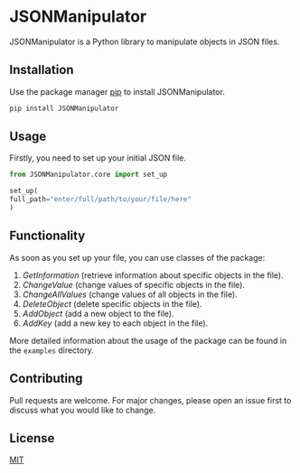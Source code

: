 # JSONManipulator
JSONManipulator is a Python library to manipulate objects in JSON files.

## Installation
Use the package manager [pip](https://pip.pypa.io/en/stable/) to install JSONManipulator.

```bash
pip install JSONManipulator
```

## Usage
Firstly, you need to set up your initial JSON file.
```python
from JSONManipulator.core import set_up

set_up(
full_path="enter/full/path/to/your/file/here"
)
```
## Functionality
As soon as you set up your file, you can use classes of the package:
1. *GetInformation* (retrieve information about specific objects in the file).
2. *ChangeValue* (change values of specific objects in the file).
3. *ChangeAllValues* (change values of all objects in the file).
4. *DeleteObject* (delete specific objects in the file).
5. *AddObject* (add a new object to the file).
6. *AddKey* (add a new key to each object in the file).

More detailed information about the usage of the package can be found in the ```examples``` directory.
## Contributing
Pull requests are welcome. For major changes, please open an issue first to discuss what you would like to change.
## License
[MIT](https://choosealicense.com/licenses/mit/)